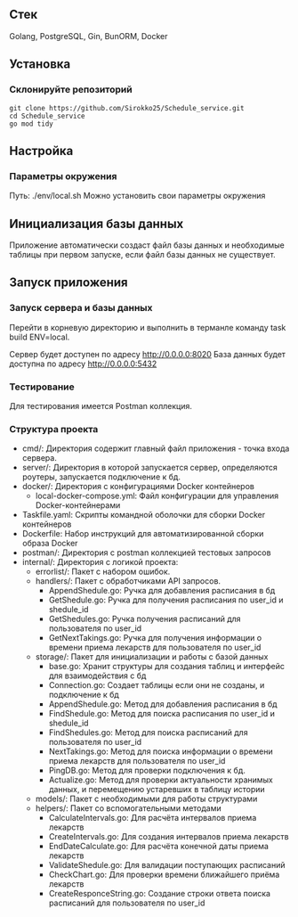 ## Стек
Golang, PostgreSQL, Gin, BunORM, Docker

## Установка

### Склонируйте репозиторий

```
git clone https://github.com/Sirokko25/Schedule_service.git
cd Sсhedule_service
go mod tidy
```

## Настройка
### Параметры окружения
Путь: ./env/local.sh
Можно установить свои параметры окружения

## Инициализация базы данных

Приложение автоматически создаст файл базы данных и необходимые таблицы при первом запуске, если файл базы данных не существует.

## Запуск приложения
### Запуск сервера и базы данных

Перейти в корневую директорию и выполнить в терманле команду task build ENV=local.

Сервер будет доступен по адресу http://0.0.0.0:8020
База данных будет доступна по адресу http://0.0.0.0:5432

### Тестирование
Для тестирования имеется Postman коллекция.

### Структура проекта
- сmd/: Директория содержит главный файл приложения - точка входа сервера.
- server/: Директория в которой запускается сервер, определяются роутеры, запускается подключение к бд.
- docker/: Директория с конфигурациями Docker контейнеров
    - local-docker-compose.yml: Файл конфигурации для управления Docker-контейнерами
- Taskfile.yaml: Скрипты командной оболочки для сборки Docker контейнеров 
- Dockerfile: Набор инструкций для автоматизированной сборки образа Docker
- postman/: Директория с postman коллекцией тестовых запросов
- internal/: Директория с логикой проекта:
    - errorlist/: Пакет c набором ошибок.
    - handlers/: Пакет с обработчиками API запросов.
        - AppendShedule.go: Ручка для добавления расписания в бд
        - GetShedule.go: Ручка для получения расписания по user_id и shedule_id
        - GetShedules.go: Ручка получения расписаний для пользователя по user_id
        - GetNextTakings.go: Ручка для получения информации о времени приема лекарств для пользователя по user_id
    - storage/: Пакет для инициализации и работы с базой данных
        - base.go: Хранит структуры для создания таблиц и интерфейс для взаимодействия с бд
        - Сonnection.go: Создает таблицы если они не созданы, и подключение к бд
        - AppendShedule.go: Метод для добавления расписания в бд
        - FindShedule.go: Метод для поиска расписания по user_id и shedule_id
        - FindShedules.go: Метод для поиска расписаний для пользователя по user_id
        - NextTakings.go: Метод для поиска информации о времени приема лекарств для пользователя по user_id
        - PingDB.go: Метод для проверки подключения к бд.
        - Actualize.go: Метод для проверки актуальности хранимых данных, и перемещению устаревших в таблицу истории
    -  models/: Пакет с необходимыми для работы структурами
    -  helpers/: Пакет со вспомогательными методами
        - CalculateIntervals.go: Для расчёта интервалов приема лекарств
        - CreateIntervals.go: Для создания интервалов приема лекарств
        - EndDateCalculate.go: Для расчёта конечной даты приема лекарств
        - ValidateShedule.go: Для валидации поступающих расписаний
        - CheckChart.go: Для проверки времени ближайшего приёма лекарств
        - CreateResponceString.go: Создание строки ответа поиска расписаний для пользователя по user_id
